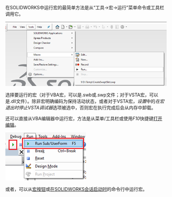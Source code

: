 在SOLIDWORKS中运行宏的最简单方法是从“工具->宏->运行”菜单命令或工具栏调用它。

![从菜单中运行宏](running-macro-menu.png)

选择要运行的宏（对于VBA宏，可以是.swb或.swp文件；对于VSTA宏，可以是.dll文件）。除非宏明确编码为保持活动状态，或者对于VSTA宏，*设置*中的*在宏退出时停止VSTA调试器*选项被选中，否则宏在执行完成后会从内存中卸载。

还可以直接从VBA编辑器中运行宏，方法是从菜单/工具栏或使用*F10*快捷键[打开编辑](/docs/codestack/solidworks-api/getting-started/macros/edit/)。

![从VBA编辑器中运行宏](vba-editor-run-macro.png)

或者，可以从[宏按钮](/docs/codestack/solidworks-api/getting-started/macros/macro-buttons/)或[在SOLIDWORKS会话启动时](/docs/codestack/solidworks-api/getting-started/macros/run-macro-on-solidworks-start/)的命令行中运行宏。